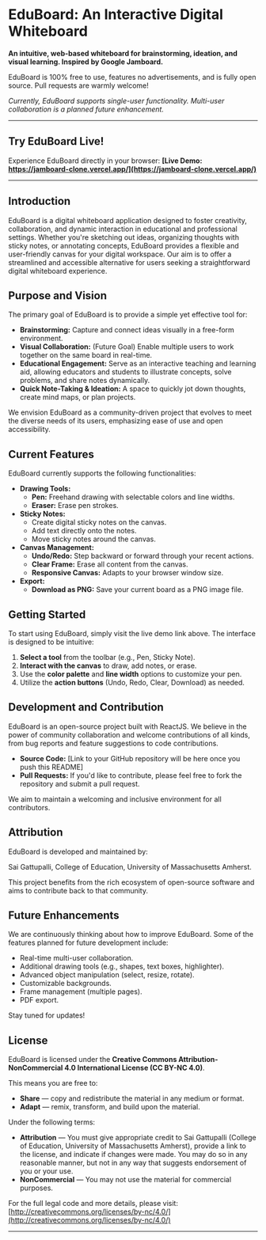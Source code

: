 # EduBoard: An Interactive Digital Whiteboard

**An intuitive, web-based whiteboard for brainstorming, ideation, and visual learning. Inspired by Google Jamboard.**

EduBoard is 100% free to use, features no advertisements, and is fully open source. Pull requests are warmly welcome!

*Currently, EduBoard supports single-user functionality. Multi-user collaboration is a planned future enhancement.*

---

## Try EduBoard Live!

Experience EduBoard directly in your browser:
**[Live Demo: https://jamboard-clone.vercel.app/](https://jamboard-clone.vercel.app/)**

---

## Introduction

EduBoard is a digital whiteboard application designed to foster creativity, collaboration, and dynamic interaction in educational and professional settings. Whether you're sketching out ideas, organizing thoughts with sticky notes, or annotating concepts, EduBoard provides a flexible and user-friendly canvas for your digital workspace. Our aim is to offer a streamlined and accessible alternative for users seeking a straightforward digital whiteboard experience.

## Purpose and Vision

The primary goal of EduBoard is to provide a simple yet effective tool for:

* **Brainstorming:** Capture and connect ideas visually in a free-form environment.
* **Visual Collaboration:** (Future Goal) Enable multiple users to work together on the same board in real-time.
* **Educational Engagement:** Serve as an interactive teaching and learning aid, allowing educators and students to illustrate concepts, solve problems, and share notes dynamically.
* **Quick Note-Taking & Ideation:** A space to quickly jot down thoughts, create mind maps, or plan projects.

We envision EduBoard as a community-driven project that evolves to meet the diverse needs of its users, emphasizing ease of use and open accessibility.

## Current Features

EduBoard currently supports the following functionalities:

* **Drawing Tools:**
    * **Pen:** Freehand drawing with selectable colors and line widths.
    * **Eraser:** Erase pen strokes.
* **Sticky Notes:**
    * Create digital sticky notes on the canvas.
    * Add text directly onto the notes.
    * Move sticky notes around the canvas.
* **Canvas Management:**
    * **Undo/Redo:** Step backward or forward through your recent actions.
    * **Clear Frame:** Erase all content from the canvas.
    * **Responsive Canvas:** Adapts to your browser window size.
* **Export:**
    * **Download as PNG:** Save your current board as a PNG image file.

## Getting Started

To start using EduBoard, simply visit the live demo link above. The interface is designed to be intuitive:

1.  **Select a tool** from the toolbar (e.g., Pen, Sticky Note).
2.  **Interact with the canvas** to draw, add notes, or erase.
3.  Use the **color palette** and **line width** options to customize your pen.
4.  Utilize the **action buttons** (Undo, Redo, Clear, Download) as needed.

## Development and Contribution

EduBoard is an open-source project built with ReactJS. We believe in the power of community collaboration and welcome contributions of all kinds, from bug reports and feature suggestions to code contributions.

* **Source Code:** [Link to your GitHub repository will be here once you push this README]
* **Pull Requests:** If you'd like to contribute, please feel free to fork the repository and submit a pull request.

We aim to maintain a welcoming and inclusive environment for all contributors.

## Attribution

EduBoard is developed and maintained by:

Sai Gattupalli, College of Education, University of Massachusetts Amherst.

This project benefits from the rich ecosystem of open-source software and aims to contribute back to that community.

## Future Enhancements

We are continuously thinking about how to improve EduBoard. Some of the features planned for future development include:

* Real-time multi-user collaboration.
* Additional drawing tools (e.g., shapes, text boxes, highlighter).
* Advanced object manipulation (select, resize, rotate).
* Customizable backgrounds.
* Frame management (multiple pages).
* PDF export.

Stay tuned for updates!

## License

EduBoard is licensed under the **Creative Commons Attribution-NonCommercial 4.0 International License (CC BY-NC 4.0)**.

This means you are free to:

* **Share** — copy and redistribute the material in any medium or format.
* **Adapt** — remix, transform, and build upon the material.

Under the following terms:

* **Attribution** — You must give appropriate credit to Sai Gattupalli (College of Education, University of Massachusetts Amherst), provide a link to the license, and indicate if changes were made. You may do so in any reasonable manner, but not in any way that suggests endorsement of you or your use.
* **NonCommercial** — You may not use the material for commercial purposes.

For the full legal code and more details, please visit:
[http://creativecommons.org/licenses/by-nc/4.0/](http://creativecommons.org/licenses/by-nc/4.0/)

---
